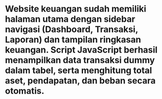 # Website keuangan sudah memiliki halaman utama dengan sidebar navigasi (Dashboard, Transaksi, Laporan) dan tampilan ringkasan keuangan. Script JavaScript berhasil menampilkan data transaksi dummy dalam tabel, serta menghitung total aset, pendapatan, dan beban secara otomatis.
